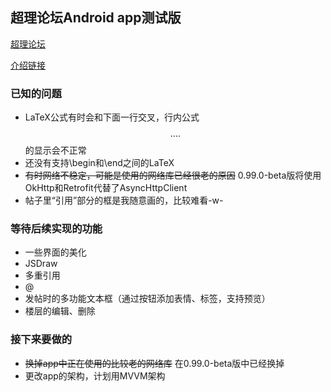 ## 超理论坛Android app测试版
[超理论坛](https://chaoli.club)

[介绍链接](https://chaoli.club/index.php/2911)

### 已知的问题
* LaTeX公式有时会和下面一行交叉，行内公式$$....$$的显示会不正常
* 还没有支持\begin和\end之间的LaTeX
* ~~有时网络不稳定，可能是使用的网络库已经很老的原因~~ 0.99.0-beta版将使用OkHttp和Retrofit代替了AsyncHttpClient
* 帖子里“引用”部分的框是我随意画的，比较难看-w-

### 等待后续实现的功能
* 一些界面的美化
* JSDraw
* 多重引用
* @
* 发帖时的多功能文本框（通过按钮添加表情、标签，支持预览）
* 楼层的编辑、删除

### 接下来要做的
* ~~换掉app中正在使用的比较老的网络库~~ 在0.99.0-beta版中已经换掉
* 更改app的架构，计划用MVVM架构

